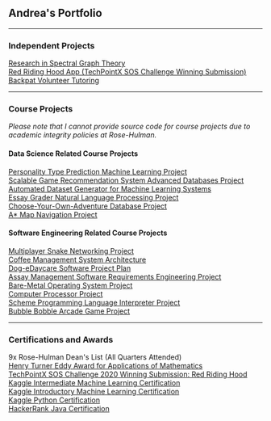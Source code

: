 ## Andrea's Portfolio

---

### Independent Projects

[Research in Spectral Graph Theory](/project-pages/spectral_graph_theory) <br>
[Red Riding Hood App (TechPointX SOS Challenge Winning Submission)](/project-pages/red_riding_hood) <br>
[Backpat Volunteer Tutoring](/project-pages/backpat) <br>

---

### Course Projects
*Please note that I cannot provide source code for course projects due to academic integrity policies at Rose-Hulman.*

#### Data Science Related Course Projects
[Personality Type Prediction Machine Learning Project](/project-pages/personality_prediction) <br>
[Scalable Game Recommendation System Advanced Databases Project](/project-pages/game_recommendations) <br>
[Automated Dataset Generator for Machine Learning Systems](/project-pages/dataset_generator) <br>
[Essay Grader Natural Language Processing Project](/project-pages/essay_grader) <br>
[Choose-Your-Own-Adventure Database Project](/project-pages/cyoa_database) <br>
[A* Map Navigation Project](/project-pages/map_nav) <br>

#### Software Engineering Related Course Projects
[Multiplayer Snake Networking Project](/project-pages/multiplayer_snake) <br>
[Coffee Management System Architecture](/project-pages/coffee_management) <br>
[Dog-eDaycare Software Project Plan](/project-pages/dog-e-daycare_project_plan) <br>
[Assay Management Software Requirements Engineering Project](/project-pages/assay_management_requirements) <br>
[Bare-Metal Operating System Project](/project-pages/baremetal_os) <br>
[Computer Processor Project](/project-pages/computer_processor) <br>
[Scheme Programming Language Interpreter Project](/project-pages/scheme_interpreter) <br>
[Bubble Bobble Arcade Game Project](/project-pages/bubble_bobble) <br>

---

### Certifications and Awards
9x Rose-Hulman Dean's List (All Quarters Attended)<br>
[Henry Turner Eddy Award for Applications of Mathematics](https://www.linkedin.com/feed/update/urn:li:activity:6800106991168696320/) <br>
[TechPointX SOS Challenge 2020 Winning Submission: Red Riding Hood](https://devpost.com/software/red-riding-hood-2i47k3) <br>
[Kaggle Intermediate Machine Learning Certification](https://www.kaggle.com/learn/certification/andreawynn/intermediate-machine-learning) <br>
[Kaggle Introductory Machine Learning Certification](https://www.kaggle.com/learn/certification/andreawynn/intro-to-machine-learning) <br>
[Kaggle Python Certification](https://www.kaggle.com/learn/certification/andreawynn/python) <br>
[HackerRank Java Certification](https://www.hackerrank.com/certificates/8e67b1460247) <br>



